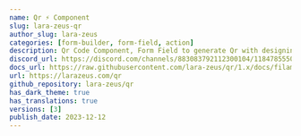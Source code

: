 ```yaml
---
name: Qr ⚡️ Component
slug: lara-zeus-qr
author_slug: lara-zeus
categories: [form-builder, form-field, action]
description: Qr Code Component, Form Field to generate Qr with designing options.
discord_url: https://discord.com/channels/883083792112300104/1184785550964686919
docs_url: https://raw.githubusercontent.com/lara-zeus/qr/1.x/docs/filament.md
url: https://larazeus.com/qr
github_repository: lara-zeus/qr
has_dark_theme: true
has_translations: true
versions: [3]
publish_date: 2023-12-12
---
```

